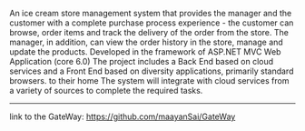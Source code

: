 An ice cream store management system that provides the manager and the customer with a complete purchase process experience - the customer can browse, order items and track the delivery of the order from the store.
The manager, in addition, can view the order history in the store, manage and update the products. Developed in the framework of ASP.NET MVC Web Application (core 6.0)
The project includes a Back End based on cloud services and a Front End based on diversity
applications, primarily standard browsers.
to their home The system will integrate with cloud services from a variety of sources to complete the required tasks.


*********************************************************

link to the GateWay:
https://github.com/maayanSai/GateWay
